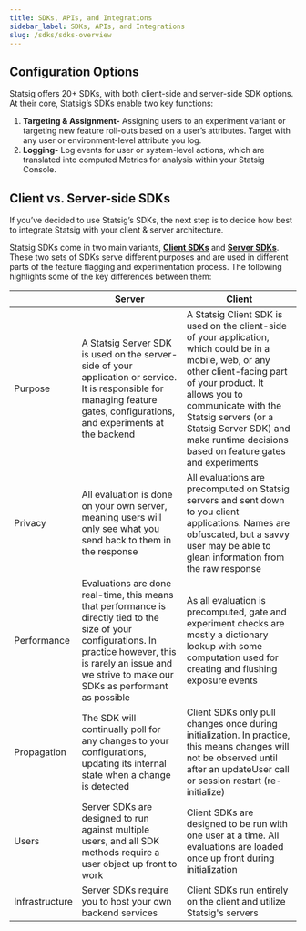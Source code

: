 ```yaml
---
title: SDKs, APIs, and Integrations
sidebar_label: SDKs, APIs, and Integrations
slug: /sdks/sdks-overview
---
```


## Configuration Options
Statsig offers 20+ SDKs, with both client-side and server-side SDK options. At their core, Statsig’s SDKs enable two key functions: 
1. **Targeting & Assignment-** Assigning users to an experiment variant or targeting new feature roll-outs based on a user’s attributes. Target with any user or environment-level attribute you log.  
2. **Logging-** Log events for user or system-level actions, which are translated into computed Metrics for analysis within your Statsig Console.

## Client vs. Server-side SDKs
If you’ve decided to use Statsig’s SDKs, the next step is to decide how best to integrate Statsig with your client & server architecture. 

Statsig SDKs come in two main variants, **[Client SDKs](https://docs.statsig.com/client/introduction)** and **[Server SDKs](https://docs.statsig.com/server/introduction)**. These two sets of SDKs serve different purposes and are used in different parts of the feature flagging and experimentation process. The following highlights some of the key differences between them:

||Server| Client |
|--|--|--|
|Purpose | A Statsig Server SDK is used on the server-side of your application or service. It is responsible for managing feature gates, configurations, and experiments at the backend| A Statsig Client SDK is used on the client-side of your application, which could be in a mobile, web, or any other client-facing part of your product. It allows you to communicate with the Statsig servers (or a Statsig Server SDK) and make runtime decisions based on feature gates and experiments|
|Privacy | All evaluation is done on your own server, meaning users will only see what you send back to them in the response|All evaluations are precomputed on Statsig servers and sent down to you client applications. Names are obfuscated, but a savvy user may be able to glean information from the raw response|
|Performance | Evaluations are done real-time, this means that performance is directly tied to the size of your configurations. In practice however, this is rarely an issue and we strive to make our SDKs as performant as possible|As all evaluation is precomputed, gate and experiment checks are mostly a dictionary lookup with some computation used for creating and flushing exposure events|
|Propagation | The SDK will continually poll for any changes to your configurations, updating its internal state when a change is detected| Client SDKs only pull changes once during initialization. In practice, this means changes will not be observed until after an updateUser call or session restart (re-initialize)|
|Users|Server SDKs are designed to run against multiple users, and all SDK methods require a user object up front to work|Client SDKs are designed to be run with one user at a time. All evaluations are loaded once up front during initialization|
|Infrastructure | Server SDKs require you to host your own backend services| Client SDKs run entirely on the client and utilize Statsig's servers|
